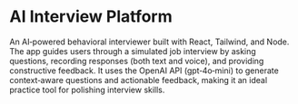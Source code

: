 # AI Interview Platform
An AI‑powered behavioral interviewer built with React, Tailwind, and Node. The app guides users through a simulated job interview by asking questions, recording responses (both text and voice), and providing constructive feedback. It uses the OpenAI API (gpt‑4o‑mini) to generate context‑aware questions and actionable feedback, making it an ideal practice tool for polishing interview skills.
